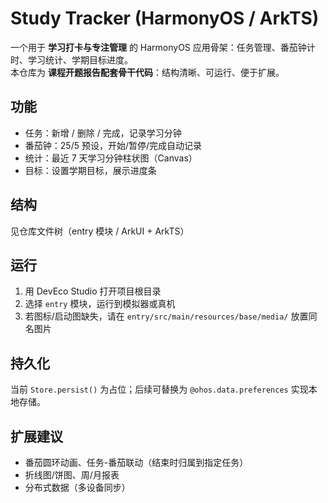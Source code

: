 # Study Tracker (HarmonyOS / ArkTS)

一个用于 **学习打卡与专注管理** 的 HarmonyOS 应用骨架：任务管理、番茄钟计时、学习统计、学期目标进度。  
本仓库为 **课程开题报告配套骨干代码**：结构清晰、可运行、便于扩展。

## 功能
- 任务：新增 / 删除 / 完成，记录学习分钟
- 番茄钟：25/5 预设，开始/暂停/完成自动记录
- 统计：最近 7 天学习分钟柱状图（Canvas）
- 目标：设置学期目标，展示进度条

## 结构
见仓库文件树（entry 模块 / ArkUI + ArkTS）

## 运行
1. 用 DevEco Studio 打开项目根目录
2. 选择 `entry` 模块，运行到模拟器或真机
3. 若图标/启动图缺失，请在 `entry/src/main/resources/base/media/` 放置同名图片

## 持久化
当前 `Store.persist()` 为占位；后续可替换为 `@ohos.data.preferences` 实现本地存储。

## 扩展建议
- 番茄圆环动画、任务-番茄联动（结束时归属到指定任务）
- 折线图/饼图、周/月报表
- 分布式数据（多设备同步）
